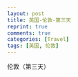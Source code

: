 ```yaml
---
layout: post
title: 英国-伦敦-第三天
reprint: true
comments: true
categories: [Travel]
tags: [英国, 伦敦]
---
```


伦敦（第三天）


<script>
    photos=[
        ["/images/2018-05-21/DSC13023.jpg", "", "75%"],
        ["/images/2018-05-21/DSC13025.jpg", "", "75%"],
        ["/images/2018-05-21/DSC13028.jpg", "", "75%"],
        ["/images/2018-05-21/DSC13045.jpg", "", "75%"],
        ["/images/2018-05-21/DSC13046.jpg", "", "75%"],
        ["/images/2018-05-21/DSC13049.jpg", "", "75%"],
        ["/images/2018-05-21/DSC13053.jpg", "", "75%"],
        ["/images/2018-05-21/DSC13054.jpg", "", "75%"],
        ["/images/2018-05-21/DSC13055.jpg", "", "75%"],
        ["/images/2018-05-21/DSC13060.jpg", "", "75%"],
        ["/images/2018-05-21/DSC13062.jpg", "", "75%"],
        ["/images/2018-05-21/DSC13063.jpg", "", "75%"],
        ["/images/2018-05-21/DSC13065.jpg", "", "75%"],
        ["/images/2018-05-21/DSC13067.jpg", "", "75%"],
        ["/images/2018-05-21/DSC13068.jpg", "", "75%"],
        ["/images/2018-05-21/DSC13071.jpg", "", "75%"],
        ["/images/2018-05-21/DSC13074.jpg", "", "75%"],
        ["/images/2018-05-21/DSC13076.jpg", "", "75%"],
        ["/images/2018-05-21/DSC13077.jpg", "", "75%"],
        ["/images/2018-05-21/DSC13078.jpg", "", "75%"],
        ["/images/2018-05-21/DSC13081.jpg", "", "75%"],
        ["/images/2018-05-21/DSC13082.jpg", "", "75%"],
        ["/images/2018-05-21/DSC13085.jpg", "", "75%"],
        ["/images/2018-05-21/DSC13096.jpg", "", "75%"],
        ["/images/2018-05-21/DSC13102.jpg", "", "75%"],
        ["/images/2018-05-21/DSC13106.jpg", "", "75%"],
        ["/images/2018-05-21/DSC13108.jpg", "", "75%"],
        ["/images/2018-05-21/DSC13109.jpg", "", "75%"],
        ["/images/2018-05-21/DSC13110.jpg", "", "75%"],
        ["/images/2018-05-21/DSC13112.jpg", "", "75%"],
        ["/images/2018-05-21/DSC13115.jpg", "", "75%"],
        ["/images/2018-05-21/DSC13116.jpg", "", "75%"],
        ["/images/2018-05-21/DSC13118.jpg", "", "75%"],
        ["/images/2018-05-21/DSC13120.jpg", "", "75%"],
        ["/images/2018-05-21/DSC13121.jpg", "", "75%"],
        ["/images/2018-05-21/DSC13122.jpg", "", "75%"],
        ["/images/2018-05-21/DSC13124.jpg", "", "75%"],
        ["/images/2018-05-21/DSC13128.jpg", "", "75%"],
        ["/images/2018-05-21/DSC13129.jpg", "", "75%"],
        ["/images/2018-05-21/DSC13130.jpg", "", "75%"],
        ["/images/2018-05-21/DSC13131.jpg", "", "75%"],
        ["/images/2018-05-21/DSC13133.jpg", "", "75%"],
        ["/images/2018-05-21/DSC13136.jpg", "", "75%"],
        ["/images/2018-05-21/DSC13138.jpg", "", "75%"],
        ["/images/2018-05-21/DSC13139.jpg", "", "75%"],
        ["/images/2018-05-21/DSC13140.jpg", "", "75%"],
        ["/images/2018-05-21/DSC13142.jpg", "", "75%"],
        ["/images/2018-05-21/DSC13144.jpg", "", "75%"],
    ];
    for (var i=0; i<photos.length; i++)
    {
        document.write("<figure><a href=\"" + photos[i][0] + "\" target=\"_blank\">")
        document.write("<img src=\"" + photos[i][0] + "\" alt=\"" + photos[i][1] + "\" width=\"" + photos[i][2] + "\">")
        document.write("</a></figure>")

        if (photos[i].length > 3)
            document.write(photos[i][3] + "<br><br>")
        else if (photos[i][1].length > 0)
            document.write(photos[i][1] + "<br><br>")
        else
            document.write("<br>")
    }
</script>

